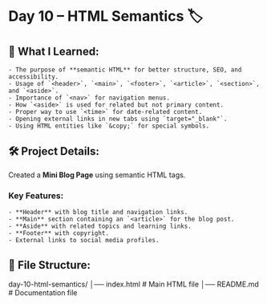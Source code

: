 # Day 10 – HTML Semantics 🏷️

## 📌 What I Learned:
    - The purpose of **semantic HTML** for better structure, SEO, and accessibility.
    - Usage of `<header>`, `<main>`, `<footer>`, `<article>`, `<section>`, and `<aside>`.
    - Importance of `<nav>` for navigation menus.
    - How `<aside>` is used for related but not primary content.
    - Proper way to use `<time>` for date-related content.
    - Opening external links in new tabs using `target="_blank"`.
    - Using HTML entities like `&copy;` for special symbols.

## 🛠️ Project Details:
Created a **Mini Blog Page** using semantic HTML tags.

### Key Features:
    - **Header** with blog title and navigation links.
    - **Main** section containing an `<article>` for the blog post.
    - **Aside** with related topics and learning links.
    - **Footer** with copyright.
    - External links to social media profiles.

## 📂 File Structure:
day-10-html-semantics/
│── index.html # Main HTML file
│── README.md # Documentation file